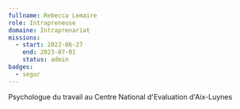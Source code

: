 ```yaml
---
fullname: Rebecca Lemaire
role: Intrapreneuse
domaine: Intraprenariat
missions:
  - start: 2022-06-27
    end: 2023-07-01
    status: admin
badges:
  - segur
---
```


Psychologue du travail au Centre National d'Evaluation d'Aix-Luynes
